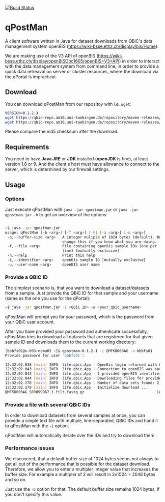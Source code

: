 [![Build Status](https://qbic-intranet.am10.uni-tuebingen.de/jenkins/job/qPostMan-development/badge/icon)](https://qbic-intranet.am10.uni-tuebingen.de/jenkins/job/qPostMan-development/)

# qPostMan
A client software written in Java for dataset downloads from QBiC's data management system openBIS (https://wiki-bsse.ethz.ch/display/bis/Home).

We are making use of the V3 API of openBIS (https://wiki-bsse.ethz.ch/display/openBISDoc1605/openBIS+V3+API) in order to interact with the data management system from command line, in order to provide a quick data retreaval on server or cluster resources, where the download via the qPortal is impractical.

## Download
You can download qPostMan from our repositoy with i.e. `wget`:
```bash
VERSION=0.1.2.3
wget https://qbic-repo.am10.uni-tuebingen.de/repository/maven-releases/life/qbic/qpostman/$VERSION/qpostman-$VERSION-jar-with-dependencies.jar
wget https://qbic-repo.am10.uni-tuebingen.de/repository/maven-releases/life/qbic/qpostman/$VERSION/qpostman-$VERSION-jar-with-dependencies.jar.md5
```
Please compare the md5 checksum after the download.

## Requirements
You need to have **Java JRE** or **JDK** installed (**openJDK** is fine), at least version 1.8 or 9. And the client's host must have allowance to connect to the server, which is determined by our firewall settings.

## Usage
### Options
Just execute qPostMan with `java -jar qpostman.jar` or `java -jar qpostman.jar -h` to get an overview of the options:
```bash

~$ java -jar qpostman.jar                    
usage: qPostMan [-b <arg>] [-f <arg>] [-h] [-i <arg>] [-u <arg>]                      
 -b,--buffer-size <arg>   A integer muliple of 1024 bytes (default). Only             
                          change this if you know what you are doing.                 
 -f,--file <arg>          File containing openBis sample IDs (one per                 
                          line) [mutually exclusive]                                  
 -h,--help                Print this help                                             
 -i,--identifier <arg>    openBis sample ID [mutually exclusive]                      
 -u,--user-name <arg>     openBIS user name                                           
```
### Provide a QBiC ID
The simplest scenario is, that you want to download a dataset/datasets from a sample. Just provide the QBiC ID for that sample and your username (same as the one you use for the qPortal):
```bash
~$ java -jar qpostman.jar -i <QBiC ID> -u <your_qbic_username>
```
qPostMan will prompt you for your password, which is the password from your QBiC user account.

After you have provided your password and authenticate successfully, qPostMan tries to download all datasets that are registered for that given sample ID and downloads them to the current working directory:

```bash
[bbbfs01@u-003-ncmu03 ~]$ qpostman-0.1.2.1 -i QMFKD003AG -u bbbfs01                                                                                            
Provide password for user 'bbbfs01':                                                                                                                           
                                                                                                                                                               
12:32:02.038 [main] INFO  life.qbic.App - OpenBis login returned with 0                                                                                        
12:32:02.043 [main] INFO  life.qbic.App - Connection to openBIS was successful.                                                                                
12:32:02.043 [main] INFO  life.qbic.App - 1 provided openBIS identifiers have been found: [QMFKD003AG]                                                         
12:32:02.044 [main] INFO  life.qbic.App - Downloading files for provided identifier QMFKD003AG                                                                 
12:32:02.278 [main] INFO  life.qbic.App - Number of data sets found: 2                                                                                         
12:32:02.279 [main] INFO  life.qbic.App - Initialize download ...                                                                                              
QMFKD003AG_SRR099967_1.filt.fastq.gz                                 [###                                                            ]    0.38/7.94   Gb       
```

### Provide a file with several QBiC IDs
In order to download datasets from several samples at once, you can provide a simple text file with multiple, line-separated, QBiC IDs and hand it to qPostMan with the `-i` option.

qPostMan will automatically iterate over the IDs and try to download them.


### Performance issues
We discovered, that a default buffer size of 1024 bytes seems not always to get all out of the performance that is possible for the dataset download. Therefore, we allow you to enter a multipler Integer value that increases the buffer size. For example a multipler of 2 will result in 2x1024 = 2048 bytes and so on.

Just use the `-b` option for that. The default buffer size remains 1024 bytes, if you don't specify this value.
